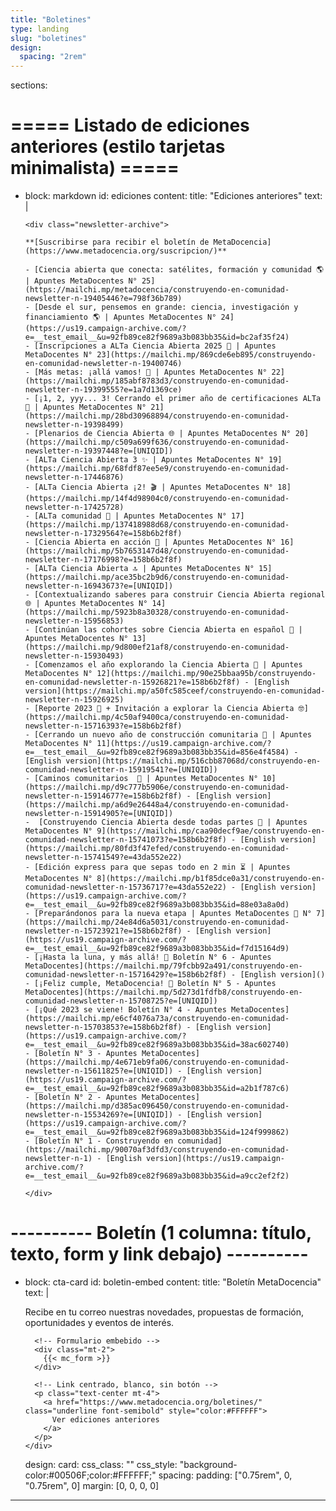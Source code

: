 ```yaml
---
title: "Boletines"
type: landing
slug: "boletines"
design:
  spacing: "2rem"
---
```


sections:
  # ===== Listado de ediciones anteriores (estilo tarjetas minimalista) =====
  - block: markdown
    id: ediciones
    content:
      title: "Ediciones anteriores"
      text: |
        <style>
          /* Estilos locales para la lista tipo tarjetas */
          .newsletter-archive { max-width: 56rem; margin-left:auto; margin-right:auto; }
          .newsletter-archive ul { list-style:none; padding:0; margin:0; display:grid; gap:0.75rem; }
          .newsletter-archive li {
            background:#fff; border:1px solid rgba(17,24,39,.08); border-radius:12px;
            padding:.9rem 1rem; box-shadow:0 1px 2px rgba(17,24,39,.04);
          }
          .dark .newsletter-archive li {
            background:#0b0f19; border-color:rgba(255,255,255,.12);
          }
          .newsletter-archive a { text-underline-offset:2px; }
          .newsletter-archive a:hover { text-decoration:underline; }
        </style>

        <div class="newsletter-archive">
        
        **[Suscribirse para recibir el boletín de MetaDocencia](https://www.metadocencia.org/suscripcion/)**

        - [Ciencia abierta que conecta: satélites, formación y comunidad 🌎 | Apuntes MetaDocentes N° 25](https://mailchi.mp/metadocencia/construyendo-en-comunidad-newsletter-n-19405446?e=798f36b789)
        - [Desde el sur, pensemos en grande: ciencia, investigación y financiamiento 🌎 | Apuntes MetaDocentes N° 24](https://us19.campaign-archive.com/?e=__test_email__&u=92fb89ce82f9689a3b083bb35&id=bc2af35f24)
        - [Inscripciones a ALTa Ciencia Abierta 2025 🧭 | Apuntes MetaDocentes N° 23](https://mailchi.mp/869cde6eb895/construyendo-en-comunidad-newsletter-n-19400746)
        - [Más metas: ¡allá vamos! 🎇 | Apuntes MetaDocentes N° 22](https://mailchi.mp/185abf8783d3/construyendo-en-comunidad-newsletter-n-19399555?e=1a7d1369ce)
        - [¡1, 2, yyy... 3! Cerrando el primer año de certificaciones ALTa 🏅 | Apuntes MetaDocentes N° 21](https://mailchi.mp/28bd30968894/construyendo-en-comunidad-newsletter-n-19398499)
        - [Plenarios de Ciencia Abierta 🌐 | Apuntes MetaDocentes N° 20](https://mailchi.mp/c509a699f636/construyendo-en-comunidad-newsletter-n-19397448?e=[UNIQID])
        - [ALTa Ciencia Abierta 3 ✨ | Apuntes MetaDocentes N° 19](https://mailchi.mp/68fdf87ee5e9/construyendo-en-comunidad-newsletter-n-17446876)
        - [ALTa Ciencia Abierta ¡2! 🎬 | Apuntes MetaDocentes N° 18](https://mailchi.mp/14f4d98904c0/construyendo-en-comunidad-newsletter-n-17425728)
        - [ALTa comunidad 🤗 | Apuntes MetaDocentes N° 17](https://mailchi.mp/137418988d68/construyendo-en-comunidad-newsletter-n-17329564?e=158b6b2f8f)
        - [Ciencia Abierta en acción 🌠 | Apuntes MetaDocentes N° 16](https://mailchi.mp/5b7653147d48/construyendo-en-comunidad-newsletter-n-17176998?e=158b6b2f8f)
        - [ALTa Ciencia Abierta 🔝 | Apuntes MetaDocentes N° 15](https://mailchi.mp/ace35bc2b9d6/construyendo-en-comunidad-newsletter-n-16943673?e=[UNIQID])
        - [Contextualizando saberes para construir Ciencia Abierta regional 🌐 | Apuntes MetaDocentes N° 14](https://mailchi.mp/5923b8a30328/construyendo-en-comunidad-newsletter-n-15956853)
        - [Continúan las cohortes sobre Ciencia Abierta en español 🚀 | Apuntes MetaDocentes N° 13](https://mailchi.mp/9d800ef21af8/construyendo-en-comunidad-newsletter-n-15930493)
        - [Comenzamos el año explorando la Ciencia Abierta 🌟 | Apuntes MetaDocentes N° 12](https://mailchi.mp/90e25bbaa95b/construyendo-en-comunidad-newsletter-n-15926821?e=158b6b2f8f) - [English version](https://mailchi.mp/a50fc585ceef/construyendo-en-comunidad-newsletter-n-15926925)
        - [Reporte 2023 🤩 + Invitación a explorar la Ciencia Abierta 🤓](https://mailchi.mp/4c50af9400ca/construyendo-en-comunidad-newsletter-n-15716393?e=158b6b2f8f)
        - [Cerrando un nuevo año de construcción comunitaria 🙌 | Apuntes MetaDocentes N° 11](https://us19.campaign-archive.com/?e=__test_email__&u=92fb89ce82f9689a3b083bb35&id=856e4f4584) - [English version](https://mailchi.mp/516cbb87068d/construyendo-en-comunidad-newsletter-n-15919541?e=[UNIQID])
        - [Caminos comunitarios  🐝 | Apuntes MetaDocentes N° 10](https://mailchi.mp/d9c777b5906e/construyendo-en-comunidad-newsletter-n-15914677?e=158b6b2f8f) - [English version](https://mailchi.mp/a6d9e26448a4/construyendo-en-comunidad-newsletter-n-15914905?e=[UNIQID])
        -  [Construyendo Ciencia Abierta desde todas partes 🌟 | Apuntes MetaDocentes N° 9](https://mailchi.mp/caa90decf9ae/construyendo-en-comunidad-newsletter-n-15741073?e=158b6b2f8f) - [English version](https://mailchi.mp/80fd3f47efed/construyendo-en-comunidad-newsletter-n-15741549?e=43da552e22)
        - [Edición express para que sepas todo en 2 min ⏳ | Apuntes MetaDocentes N° 8](https://mailchi.mp/b1f85dce0a31/construyendo-en-comunidad-newsletter-n-15736717?e=43da552e22) - [English version](https://us19.campaign-archive.com/?e=__test_email__&u=92fb89ce82f9689a3b083bb35&id=88e03a8a0d)
        - [Preparándonos para la nueva etapa | Apuntes MetaDocentes 🙋 N° 7](https://mailchi.mp/24e84d6a5031/construyendo-en-comunidad-newsletter-n-15723921?e=158b6b2f8f) - [English version](https://us19.campaign-archive.com/?e=__test_email__&u=92fb89ce82f9689a3b083bb35&id=f7d15164d9)
        - [¡Hasta la luna, y más allá! 🚀 Boletín N° 6 - Apuntes MetaDocentes](https://mailchi.mp/79fcbb92a491/construyendo-en-comunidad-newsletter-n-15716429?e=158b6b2f8f) - [English version]()
        - [¡Feliz cumple, MetaDocencia! 🎂 Boletín N° 5 - Apuntes MetaDocentes](https://mailchi.mp/5d273d1fdfb8/construyendo-en-comunidad-newsletter-n-15708725?e=[UNIQID])
        - [¡Qué 2023 se viene! Boletín N° 4 - Apuntes MetaDocentes](https://mailchi.mp/e6cf4076a73a/construyendo-en-comunidad-newsletter-n-15703853?e=158b6b2f8f) - [English version](https://us19.campaign-archive.com/?e=__test_email__&u=92fb89ce82f9689a3b083bb35&id=38ac602740)
        - [Boletín N° 3 - Apuntes MetaDocentes](https://mailchi.mp/4e671eb9fa06/construyendo-en-comunidad-newsletter-n-15611825?e=[UNIQID]) - [English version](https://us19.campaign-archive.com/?e=__test_email__&u=92fb89ce82f9689a3b083bb35&id=a2b1f787c6)
        - [Boletín N° 2 - Apuntes MetaDocentes](https://mailchi.mp/d385ac096450/construyendo-en-comunidad-newsletter-n-15534269?e=[UNIQID]) - [English version](https://us19.campaign-archive.com/?e=__test_email__&u=92fb89ce82f9689a3b083bb35&id=124f999862)
        - [Boletín N° 1 - Construyendo en comunidad](https://mailchi.mp/90070af3dfd3/construyendo-en-comunidad-newsletter-n-1) - [English version](https://us19.campaign-archive.com/?e=__test_email__&u=92fb89ce82f9689a3b083bb35&id=a9cc2ef2f2)

        </div>
    
  # ---------- Boletín (1 columna: título, texto, form y link debajo) ----------
  - block: cta-card
    id: boletin-embed
    content:
      title: "Boletín MetaDocencia"
      text: |
        <div class="mx-auto max-w-3xl text-white">
          <p class="text-lg leading-relaxed mb-4">
            Recibe en tu correo nuestras novedades, propuestas de formación, oportunidades y eventos de interés.
          </p>

          <!-- Formulario embebido -->
          <div class="mt-2">
            {{< mc_form >}}
          </div>

          <!-- Link centrado, blanco, sin botón -->
          <p class="text-center mt-4">
            <a href="https://www.metadocencia.org/boletines/" class="underline font-semibold" style="color:#FFFFFF">
              Ver ediciones anteriores
            </a>
          </p>
        </div>
    design:
      card:
        css_class: ""
        css_style: "background-color:#00506F;color:#FFFFFF;"
      spacing:
        padding: ["0.75rem", 0, "0.75rem", 0]
        margin: [0, 0, 0, 0]

---
